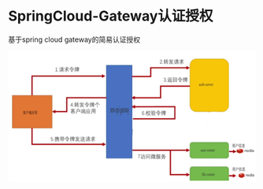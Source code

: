# SpringCloud-Gateway认证授权



基于spring cloud gateway的简易认证授权



![基于spring-cloud-gateway的简易认证授权](../assets/基于spring-cloud-gateway的简易认证授权.png)


